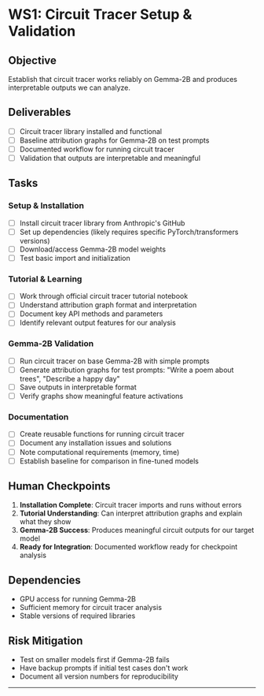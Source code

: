 
# WS1: Circuit Tracer Setup & Validation

## Objective
Establish that circuit tracer works reliably on Gemma-2B and produces interpretable outputs we can analyze.

## Deliverables
- [ ] Circuit tracer library installed and functional
- [ ] Baseline attribution graphs for Gemma-2B on test prompts
- [ ] Documented workflow for running circuit tracer
- [ ] Validation that outputs are interpretable and meaningful

## Tasks

### Setup & Installation
- [ ] Install circuit tracer library from Anthropic's GitHub
- [ ] Set up dependencies (likely requires specific PyTorch/transformers versions)
- [ ] Download/access Gemma-2B model weights
- [ ] Test basic import and initialization

### Tutorial & Learning
- [ ] Work through official circuit tracer tutorial notebook
- [ ] Understand attribution graph format and interpretation
- [ ] Document key API methods and parameters
- [ ] Identify relevant output features for our analysis

### Gemma-2B Validation
- [ ] Run circuit tracer on base Gemma-2B with simple prompts
- [ ] Generate attribution graphs for test prompts: "Write a poem about trees", "Describe a happy day"
- [ ] Save outputs in interpretable format
- [ ] Verify graphs show meaningful feature activations

### Documentation
- [ ] Create reusable functions for running circuit tracer
- [ ] Document any installation issues and solutions
- [ ] Note computational requirements (memory, time)
- [ ] Establish baseline for comparison in fine-tuned models

## Human Checkpoints
1. **Installation Complete**: Circuit tracer imports and runs without errors
2. **Tutorial Understanding**: Can interpret attribution graphs and explain what they show
3. **Gemma-2B Success**: Produces meaningful circuit outputs for our target model
4. **Ready for Integration**: Documented workflow ready for checkpoint analysis

## Dependencies
- GPU access for running Gemma-2B
- Sufficient memory for circuit tracer analysis
- Stable versions of required libraries

## Risk Mitigation
- Test on smaller models first if Gemma-2B fails
- Have backup prompts if initial test cases don't work
- Document all version numbers for reproducibility

---
